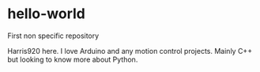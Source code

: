 # hello-world
First non specific repository

Harris920 here.  I love Arduino and any motion control projects.  Mainly C++ but looking to know more about Python.
